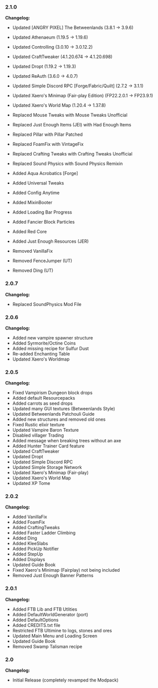 ### 2.1.0

**Changelog:**
- Updated [ANGRY PIXEL] The Betweenlands (3.8.1 -> 3.9.6)
- Updated Athenaeum (1.19.5 -> 1.19.6)
- Updated Controlling (3.0.10 -> 3.0.12.2)
- Updated CraftTweaker (4.1.20.674 -> 4.1.20.698)
- Updated Dropt (1.19.2 -> 1.19.3)
- Updated ReAuth (3.6.0 -> 4.0.7)
- Updated Simple Discord RPC [Forge/Fabric/Quilt] (2.7.2 -> 3.1.1)
- Updated Xaero's Minimap (Fair-play Edition) (FP22.2.0.1 -> FP23.9.1)
- Updated Xaero's World Map (1.20.4 -> 1.37.8)

- Replaced Mouse Tweaks with Mouse Tweaks Unofficial
- Replaced Just Enough Items (JEI) with Had Enough Items
- Replaced Pillar with Pillar Patched
- Replaced FoamFix with VintageFix
- Replaced Crafting Tweaks with Crafting Tweaks Unofficial
- Replaced Sound Physics with Sound Physics Remixin

- Added Aqua Acrobatics [Forge]
- Added Universal Tweaks
- Added Config Anytime
- Added MixinBooter
- Added Loading Bar Progress
- Added Fancier Block Particles
- Added Red Core
- Added Just Enough Resources (JER)

- Removed VanillaFix
- Removed FenceJumper (UT)
- Removed Ding (UT)

### 2.0.7

**Changelog:**
- Replaced SoundPhysics Mod File

### 2.0.6

**Changelog:**
- Added new vampire spawner structure 
- Added Syrmorite/Octine Coins
- Added missing recipe for Sulfur Dust 
- Re-added Enchanting Table
- Updated Xaero's Worldmap

### 2.0.5

**Changelog:**
- Fixed Vampirism Dungeon block drops
- Added default Resourcepacks
- Added carrots as seed drops
- Updated many GUI textures (Betweenlands Style)
- Updated Betweenlands Patchouli Guide
- Added new structures and removed old ones
- Fixed Rustic elixir texture
- Updated Vampire Baron Texture
- Disabled villager Trading 
- Added message when breaking trees without an axe
- Added Hunter Trainer Card feature
- Updated CraftTweaker
- Updated Dropt
- Updated Simple Discord RPC
- Updated Simple Storage Network
- Updated Xaero's Minimap (Fair-play)
- Updated Xaero's World Map
- Updated XP Tome

### 2.0.2

**Changelog:**
- Added VanillaFix
- Added FoamFix
- Added CraftingTweaks
- Added Faster Ladder Climbing
- Added Ding
- Added KleeSlabs
- Added PickUp Notifier
- Added StepUp
- Added Displays
- Updated Guide Book
- Fixed Xaero's Minimap (Fairplay) not being included
- Removed Just Enough Banner Patterns

### 2.0.1

**Changelog:**
- Added FTB Lib and FTB Utlities
- Added DefaultWorldGenerator (port)
- Added DefaultOptions
- Added CREDITS.txt file
- Restricted FTB Ultimine to logs, stones and ores
- Updated Main Menu and Loading Screen
- Updated Guide Book
- Removed Swamp Talisman recipe

### 2.0

**Changelog:**
- Initial Release (completely revamped the Modpack)
